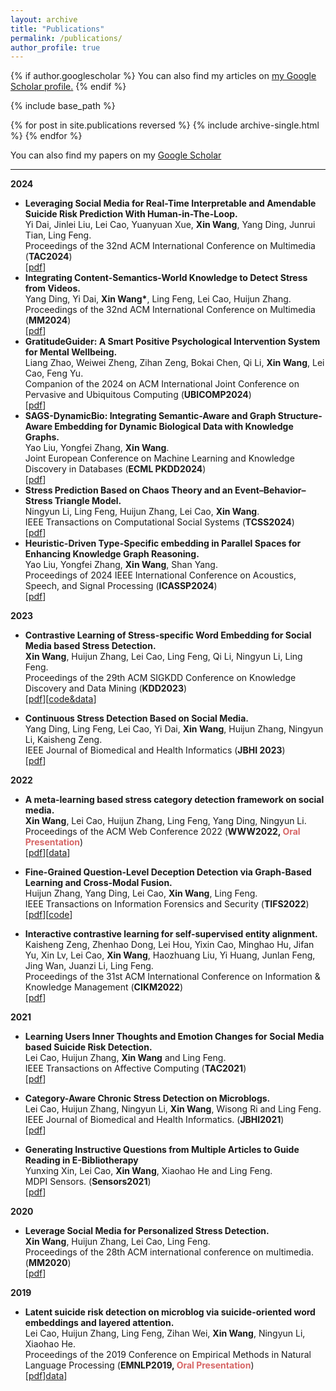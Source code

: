 ```yaml
---
layout: archive
title: "Publications"
permalink: /publications/
author_profile: true
---
```


{% if author.googlescholar %}
  You can also find my articles on <u><a href="{{author.googlescholar}}">my Google Scholar profile</a>.</u>
{% endif %}

{% include base_path %}

{% for post in site.publications reversed %}
  {% include archive-single.html %}
{% endfor %}


You can also find my papers on my [Google Scholar](https://scholar.google.com/citations?user=K9-1BcQAAAAJ)

---
**2024**
- **Leveraging Social Media for Real-Time Interpretable and Amendable Suicide Risk Prediction With Human-in-The-Loop.**<br>
Yi Dai, Jinlei Liu, Lei Cao, Yuanyuan Xue, **Xin Wang**, Yang Ding, Junrui Tian, Ling Feng.<br>
Proceedings of the 32nd ACM International Conference on Multimedia (**TAC2024**)<br>
[[pdf](https://ieeexplore.ieee.org/abstract/document/10530138)]
- **Integrating Content-Semantics-World Knowledge to Detect Stress from Videos.**<br>
Yang Ding, Yi Dai, **Xin Wang\***, Ling Feng, Lei Cao, Huijun Zhang.<br>
Proceedings of the 32nd ACM International Conference on Multimedia (**MM2024**)<br>
[[pdf](https://dl.acm.org/doi/pdf/10.1145/3664647.3680584)]
- **GratitudeGuider: A Smart Positive Psychological Intervention System for Mental Wellbeing.**<br>
Liang Zhao, Weiwei Zheng, Zihan Zeng, Bokai Chen, Qi Li, **Xin Wang**, Lei Cao, Feng Yu.<br>
Companion of the 2024 on ACM International Joint Conference on Pervasive and Ubiquitous Computing (**UBICOMP2024**)<br>
[[pdf](https://dl.acm.org/doi/abs/10.1145/3675094.3677546)]
- **SAGS-DynamicBio: Integrating Semantic-Aware and Graph Structure-Aware Embedding for Dynamic Biological Data with Knowledge Graphs.**<br>
Yao Liu, Yongfei Zhang, **Xin Wang**.<br>
Joint European Conference on Machine Learning and Knowledge Discovery in Databases (**ECML PKDD2024**)<br>
[[pdf](https://link.springer.com/chapter/10.1007/978-3-031-70378-2_18)]
- **Stress Prediction Based on Chaos Theory and an Event–Behavior–Stress Triangle Model.**<br>
Ningyun Li, Ling Feng, Huijun Zhang, Lei Cao, **Xin Wang**.<br>
IEEE Transactions on Computational Social Systems (**TCSS2024**)<br>
[[pdf](https://ieeexplore.ieee.org/abstract/document/10530138)]
- **Heuristic-Driven Type-Specific embedding in Parallel Spaces for Enhancing Knowledge Graph Reasoning.**<br>
Yao Liu, Yongfei Zhang, **Xin Wang**, Shan Yang.<br>
Proceedings of 2024 IEEE International Conference on Acoustics, Speech, and Signal Processing (**ICASSP2024**)<br>
[[pdf](https://ieeexplore.ieee.org/abstract/document/10445955)]

**2023**
- **Contrastive Learning of Stress-specific Word Embedding for Social Media based Stress Detection.**<br>
**Xin Wang**, Huijun Zhang, Lei Cao, Ling Feng, Qi Li, Ningyun Li, Ling Feng.<br>
Proceedings of the 29th ACM SIGKDD Conference on Knowledge Discovery and Data Mining (**KDD2023**)<br>
[[pdf](https://dl.acm.org/doi/pdf/10.1145/3580305.3599795)][[code&data](https://github.com/xin-wang18/SSE)]

- **Continuous Stress Detection Based on Social Media.**<br>
Yang Ding, Ling Feng, Lei Cao, Yi Dai, **Xin Wang**, Huijun Zhang, Ningyun Li, Kaisheng Zeng.<br>
IEEE Journal of Biomedical and Health Informatics (**JBHI 2023**)<br>
[[pdf](https://ieeexplore.ieee.org/abstract/document/10151672)]

**2022**
- **A meta-learning based stress category detection framework on social media.**<br>
**Xin Wang**, Lei Cao, Huijun Zhang, Ling Feng, Yang Ding, Ningyun Li.<br>
Proceedings of the ACM Web Conference 2022 (**WWW2022, <font color="#d76666">Oral Presentation</font>**)<br>
[[pdf](https://dl.acm.org/doi/pdf/10.1145/3485447.3512013)][[data](https://github.com/xin-wang18/Categroy-Dataset)]

- **Fine-Grained Question-Level Deception Detection via Graph-Based Learning and Cross-Modal Fusion.**<br>
Huijun Zhang, Yang Ding, Lei Cao, **Xin Wang**, Ling Feng.<br>
IEEE Transactions on Information Forensics and Security (**TIFS2022**)<br>
[[pdf](https://ieeexplore.ieee.org/abstract/document/9808161)][[code](https://github.com/zhjsss12/GCFM-pytorch)]

- **Interactive contrastive learning for self-supervised entity alignment.**<br>
Kaisheng Zeng, Zhenhao Dong, Lei Hou, Yixin Cao, Minghao Hu, Jifan Yu, Xin Lv, Lei Cao, **Xin Wang**, Haozhuang Liu, Yi Huang, Junlan Feng, Jing Wan, Juanzi Li, Ling Feng.<br>
Proceedings of the 31st ACM International Conference on Information & Knowledge Management (**CIKM2022**)<br>
[[pdf](https://dl.acm.org/doi/pdf/10.1145/3511808.3557364)]

**2021**
- **Learning Users Inner Thoughts and Emotion Changes for Social Media based Suicide Risk Detection.**<br>
Lei Cao, Huijun Zhang, **Xin Wang** and Ling Feng.<br>
IEEE Transactions on Affective Computing (**TAC2021**)<br>
[[pdf](https://ieeexplore.ieee.org/abstract/document/9551751)]

- **Category-Aware Chronic Stress Detection on Microblogs.**<br>
Lei Cao, Huijun Zhang, Ningyun Li, **Xin Wang**, Wisong Ri and Ling Feng.<br>
IEEE Journal of Biomedical and Health Informatics. (**JBHI2021**)<br>
[[pdf](https://ieeexplore.ieee.org/abstract/document/9460815)]

- **Generating Instructive Questions from Multiple Articles to Guide Reading in E-Bibliotherapy**<br>
Yunxing Xin, Lei Cao, **Xin Wang**, Xiaohao He and Ling Feng.<br>
MDPI Sensors. (**Sensors2021**)<br>
[[pdf](https://www.mdpi.com/1424-8220/21/9/3223)]

**2020**
- **Leverage Social Media for Personalized Stress Detection.**<br>
**Xin Wang**, Huijun Zhang, Lei Cao, Ling Feng.<br>
Proceedings of the 28th ACM international conference on multimedia. (**MM2020**)<br>
[[pdf](https://dl.acm.org/doi/pdf/10.1145/3394171.3413596)]

**2019**
- **Latent suicide risk detection on microblog via suicide-oriented word embeddings and layered attention.**<br>
Lei Cao, Huijun Zhang, Ling Feng, Zihan Wei, **Xin Wang**, Ningyun Li, Xiaohao He.<br>
Proceedings of the 2019 Conference on Empirical Methods in Natural Language Processing (**EMNLP2019, <font color="#d76666">Oral Presentation</font>**)<br>
[[pdf](https://arxiv.org/pdf/1910.12038.pdf)][data](https://github.com/bryant03/Sina-Weibo-Dataset)]
